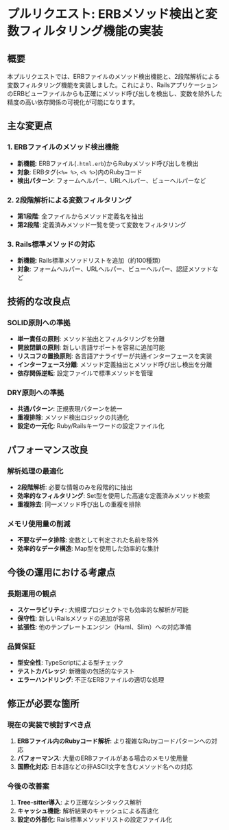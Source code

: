 # プルリクエスト: ERBメソッド検出と変数フィルタリング機能の実装

## 概要
本プルリクエストでは、ERBファイルのメソッド検出機能と、2段階解析による変数フィルタリング機能を実装しました。これにより、RailsアプリケーションのERBビューファイルからも正確にメソッド呼び出しを検出し、変数を除外した精度の高い依存関係の可視化が可能になります。

## 主な変更点

### 1. ERBファイルのメソッド検出機能
- **新機能**: ERBファイル(`.html.erb`)からRubyメソッド呼び出しを検出
- **対象**: ERBタグ(`<%= %>`, `<% %>`)内のRubyコード
- **検出パターン**: フォームヘルパー、URLヘルパー、ビューヘルパーなど

### 2. 2段階解析による変数フィルタリング
- **第1段階**: 全ファイルからメソッド定義名を抽出
- **第2段階**: 定義済みメソッド一覧を使って変数をフィルタリング

### 3. Rails標準メソッドの対応
- **新機能**: Rails標準メソッドリストを追加（約100種類）
- **対象**: フォームヘルパー、URLヘルパー、ビューヘルパー、認証メソッドなど

## 技術的な改良点

### SOLID原則への準拠
- **単一責任の原則**: メソッド抽出とフィルタリングを分離
- **開放閉鎖の原則**: 新しい言語サポートを容易に追加可能
- **リスコフの置換原則**: 各言語アナライザーが共通インターフェースを実装
- **インターフェース分離**: メソッド定義抽出とメソッド呼び出し検出を分離
- **依存関係逆転**: 設定ファイルで標準メソッドを管理

### DRY原則への準拠
- **共通パターン**: 正規表現パターンを統一
- **重複排除**: メソッド検出ロジックの共通化
- **設定の一元化**: Ruby/Railsキーワードの設定ファイル化

## パフォーマンス改良

### 解析処理の最適化
- **2段階解析**: 必要な情報のみを段階的に抽出
- **効率的なフィルタリング**: Set型を使用した高速な定義済みメソッド検索
- **重複除去**: 同一メソッド呼び出しの重複を排除

### メモリ使用量の削減
- **不要なデータ排除**: 変数として判定された名前を除外
- **効率的なデータ構造**: Map型を使用した効率的な集計

## 今後の運用における考慮点

### 長期運用の観点
- **スケーラビリティ**: 大規模プロジェクトでも効率的な解析が可能
- **保守性**: 新しいRailsメソッドの追加が容易
- **拡張性**: 他のテンプレートエンジン（Haml、Slim）への対応準備

### 品質保証
- **型安全性**: TypeScriptによる型チェック
- **テストカバレッジ**: 新機能の包括的なテスト
- **エラーハンドリング**: 不正なERBファイルの適切な処理

## 修正が必要な箇所

### 現在の実装で検討すべき点
1. **ERBファイル内のRubyコード解析**: より複雑なRubyコードパターンへの対応
2. **パフォーマンス**: 大量のERBファイルがある場合のメモリ使用量
3. **国際化対応**: 日本語などの非ASCII文字を含むメソッド名への対応

### 今後の改善案
1. **Tree-sitter導入**: より正確なシンタックス解析
2. **キャッシュ機能**: 解析結果のキャッシュによる高速化
3. **設定の外部化**: Rails標準メソッドリストの設定ファイル化